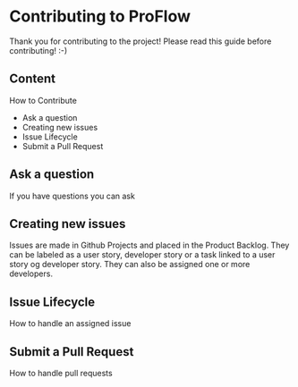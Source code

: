 # Contributing to ProFlow
Thank you for contributing to the project! Please read this guide before contributing! :-)

## Content
How to Contribute
- Ask a question
- Creating new issues
- Issue Lifecycle
- Submit a Pull Request

## Ask a question
If you have questions you can ask 

## Creating new issues
Issues are made in Github Projects and placed in the Product Backlog. They can be labeled as a user story, developer story or a task linked to a user story og developer story. They can also be assigned one or more developers.

## Issue Lifecycle
How to handle an assigned issue

## Submit a Pull Request
How to handle pull requests
